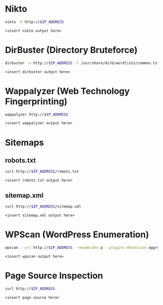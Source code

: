 
# Nikto
```bash
nikto -h http://$IP_ADDRESS
```
```
<insert nikto output here>
```
# DirBuster (Directory Bruteforce)
```bash
dirbuster -u http://$IP_ADDRESS -l /usr/share/dirb/wordlists/common.txt
```
```
<insert dirbuster output here>
```
# Wappalyzer (Web Technology Fingerprinting)
```bash
wappalyzer http://$IP_ADDRESS
```
```
<insert wappalyzer output here>
```
# Sitemaps
## robots.txt
```bash
curl http://$IP_ADDRESS/robots.txt
```
```
<insert robots.txt output here>
```
## sitemap.xml
```bash
curl http://$IP_ADDRESS/sitemap.xml
```
```
<insert sitemap.xml output here>
```
# WPScan (WordPress Enumeration)
```bash
wpscan --url http://$IP_ADDRESS --enumerate p --plugins-detection aggressive -o wpscan
```
```
<insert wpscan output here>
```
# Page Source Inspection
```bash
curl http://$IP_ADDRESS
```
```
<insert page source here>
```
